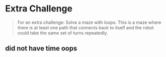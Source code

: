 # Extra Challenge

> For an extra challenge: Solve a maze with loops. This is a maze where there is at least one path that connects back to itself and the robot could take the same set of turns repeatedly.

## did not have time oops
